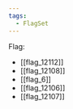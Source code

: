 ```yaml
---
tags:
  - FlagSet
---
```

Flag:
- [[flag_12112]]
- [[flag_12108]]
- [[flag_6]]
- [[flag_12106]]
- [[flag_12107]]
